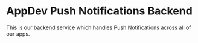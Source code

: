 # AppDev Push Notifications Backend

This is our backend service which handles Push Notifications across all of our apps.


